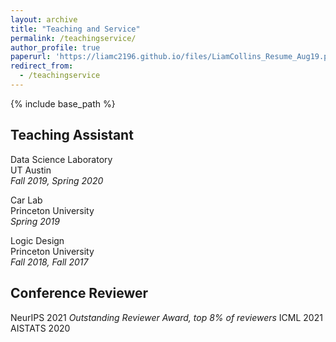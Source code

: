```yaml
---
layout: archive
title: "Teaching and Service"
permalink: /teachingservice/
author_profile: true
paperurl: 'https://liamc2196.github.io/files/LiamCollins_Resume_Aug19.pdf'
redirect_from:
  - /teachingservice
---
```


{% include base_path %}


<!--- [Nonnegative Matrix Factorization: An Empirical Analysis](https://liamc2196.github.io/files/Collinsl_Thesis.pdf)  
**Liam Collins**, advised by Prof. Yuxin Chen  
Senior thesis, Spring 2019, Princeton University  
Awarded G. David Forney Jr. Prize for excellence in Communication Science, Systems and Signals  
A comprehensive overview of traditional and recent techniques for NMF, along with thorough experimental comparison of methods and an evaluation of NMF applied to educational datasets.)
[Interpretable Gradients with Robust Training](https://liamc2196.github.io/files/cos511_adversarial.pdf)
Gene Li, **Liam Collins**, and Walter Li    
Class project for COS 511, Spring 2019, Princeton University  
We investigate the interpretable gradients phenomenon for robustly-trained CNNs and fully connected NNs, and provide theoretical explanation for interpretable gradients in a modified Bernoulli model. -->

## Teaching Assistant   

Data Science Laboratory   
UT Austin   
*Fall 2019, Spring 2020*    

Car Lab   
Princeton University    
*Spring 2019* 

Logic Design    
Princeton University    
*Fall 2018, Fall 2017*    

## Conference Reviewer

NeurIPS 2021 *Outstanding Reviewer Award, top 8% of reviewers*
ICML 2021   
AISTATS 2020  



